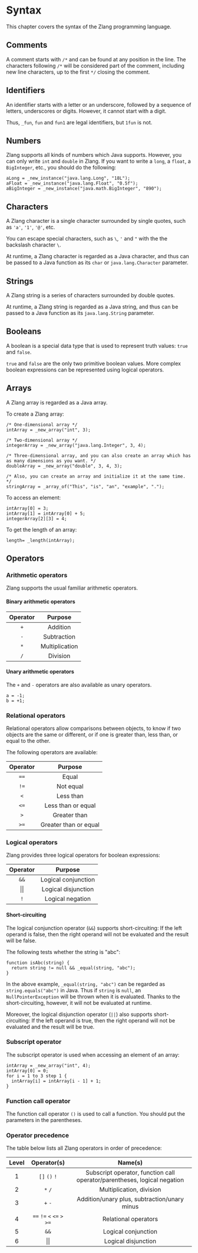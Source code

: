 # Syntax

This chapter covers the syntax of the Zlang programming language.

## Comments

A comment starts with `/*` and can be found at any position in the line.
The characters following `/*` will be considered part of the comment, including new line characters,
up to the first `*/` closing the comment.

## Identifiers

An identifier starts with a letter or an underscore, followed by a sequence of letters, underscores or digits.
However, it cannot start with a digit.

Thus, `_fun`, `fun` and `fun1` are legal identifiers, but `1fun` is not.

## Numbers

Zlang supports all kinds of numbers which Java supports.
However, you can only write `int` and `double` in Zlang.
If you want to write a `long`, a `float`, a `BigInteger`, etc., you should do the following:

```
aLong = _new_instance("java.lang.Long", "18L");
aFloat = _new_instance("java.lang.Float", "0.5f");
aBigInteger = _new_instance("java.math.BigInteger", "890");
```

## Characters

A Zlang character is a single character surrounded by single quotes, such as `'a'`, `'1'`, `'@'`, etc.

You can escape special characters, such as `\`, `'` and `"` with the the backslash character `\`.

At runtime, a Zlang character is regarded as a Java character,
and thus can be passed to a Java function as its `char` or `java.lang.Character` parameter.

## Strings

A Zlang string is a series of characters surrounded by double quotes.

At runtime, a Zlang string is regarded as a Java string,
and thus can be passed to a Java function as its `java.lang.String` parameter.

## Booleans

A boolean is a special data type that is used to represent truth values: `true` and `false`.

`true` and `false` are the only two primitive boolean values.
More complex boolean expressions can be represented using logical operators.


## Arrays

A Zlang array is regarded as a Java array.

To create a Zlang array:

```
/* One-dimensional array */
intArray = _new_array("int", 3);

/* Two-dimensional array */
integerArray = _new_array("java.lang.Integer", 3, 4);

/* Three-dimensional array, and you can also create an array which has as many dimensions as you want. */
doubleArray = _new_array("double", 3, 4, 3);

/* Also, you can create an array and initialize it at the same time. */
stringArray = _array_of("This", "is", "an", "example", ".");
```

To access an element:

```
intArray[0] = 3;
intArray[1] = intArray[0] + 5;
integerArray[2][3] = 4;
```

To get the length of an array:

```
length= _length(intArray);
```

## Operators

### Arithmetic operators

Zlang supports the usual familiar arithmetic operators.

#### Binary arithmetic operators

| Operator | Purpose |
| :------: | :------:|
|  `+`       | Addition|
|  `-`       | Subtraction|
|  `*`       | Multiplication|
|  `/`       | Division|

#### Unary arithmetic operators

The `+` and `-` operators are also available as unary operators.

```
a = -1;
b = +1;
```

### Relational operators

Relational operators allow comparisons between objects, to know if two objects are the same or different,
or if one is greater than, less than, or equal to the other.

The following operators are available:

| Operator | Purpose |
| :------: | :------:|
|  `==`      | Equal    |
|  `!=`      | Not equal|
|  `<`    | Less than|
|  `<=`   | Less than or equal|
|  `>`    | Greater than|
|  `>=`   | Greater than or equal|

### Logical operators

Zlang provides three logical operators for boolean expressions:

| Operator | Purpose |
| :------: | :------:|
|  `&&`      | Logical conjunction|
|  &#124;&#124;      | Logical disjunction|
|  `!`       | Logical negation|

#### Short-circuiting

The logical conjunction operator (`&&`) supports short-circuiting:
If the left operand is false, then the right operand will not be evaluated and the result will be false.

The following tests whether the string is "abc":

```
function isAbc(string) {
  return string != null && _equal(string, "abc");
}
```

In the above example, `_equal(string, "abc")` can be regarded as `string.equals("abc")` in Java.
Thus if `string` is `null`, an `NullPointerException` will be thrown when it is evaluated.
Thanks to the short-circuiting, however, it will not be evaluated at runtime.

Moreover, the logical disjunction operator (`||`) also supports short-circuiting:
If the left operand is true, then the right operand will not be evaluated and the result will be true.

### Subscript operator

The subscript operator is used when accessing an element of an array:

```
intArray = _new_array("int", 4);
intArray[0] = 0;
for i = 1 to 3 step 1 {
  intArray[i] = intArray[i - 1] + 1;
}
```

### Function call operator

The function call operator `()` is used to call a function. You should put the parameters in the parentheses.

### Operator precedence

The table below lists all Zlang operators in order of precedence:

| Level    | Operator(s) | Name(s) |
| :------: | :------:    |:------: |
|  1       | `[]` `()` `!` | Subscript operator, function call operator/parentheses, logical negation|
|  2       | `*` `/` | Multiplication, division|
|  3       | `+` `-` | Addition/unary plus, subtraction/unary minus|
|  4       | `==`  `!=` `<` `<=` `>` `>=` |  Relational operators|
|  5       | `&&` |  Logical conjunction|
|  6       | &#124;&#124; |  Logical disjunction|